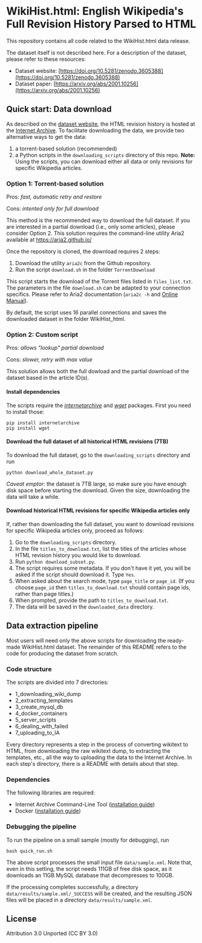 # WikiHist.html: English Wikipedia's Full Revision History Parsed to HTML

This repository contains all code related to the WikiHist.html data release.

The dataset itself is not described here. For a description of the dataset, please refer to these resources:

* Dataset website: [https://doi.org/10.5281/zenodo.3605388](https://doi.org/10.5281/zenodo.3605388)
* Dataset paper: [https://arxiv.org/abs/2001.10256](https://arxiv.org/abs/2001.10256)


## Quick start: Data download

As described on the [dataset website](https://doi.org/10.5281/zenodo.3605388), the HTML revision history is hosted at the [Internet Archive](https://archive.org/details/WikiHist_html).
To facilitate downloading the data, we provide two alternative ways to get the data:

1. a torrent-based solution (recommended)
2. a Python scripts in the `downloading_scripts` directory of this repo.
**Note:** Using the scripts, you can download either all data or only revisions for specific Wikipedia articles.

### Option 1: Torrent-based solution

Pros: _fast, automatic retry and restore_

Cons: _intented only for full download_

This method is the recommended way to download the full dataset. If you are interested in a partial download (i.e., only some articles), please consider Option 2.
This solution requires the command-line utility Aria2 available at https://aria2.github.io/

Once the repository is cloned, the download requires 2 steps:

1. Download the utility `aria2c` from the Github repository.
2. Run the script `download.sh` in the folder `TorrentDownload`

This script starts the download of the Torrent files listed in `files_list.txt`. The parameters in the file `download.sh` can be adapted to your connection specifics. Please refer to Aria2 documentation (`aria2c -h` and [Online Manual](http://aria2.github.io/manual/en/html/README.html)).

By default, the script uses 16 parallel connections and saves the downloaded dataset in the folder WikiHist_html.


### Option 2: Custom script

Pros: _allows "lookup" partial download_

Cons: _slower, retry with max value_

This solution allows both the full dowload and the partial download of the dataset based in the article ID(s).

#### Install dependencies

The scripts require the [_internetarchive_](https://archive.org/services/docs/api/internetarchive/installation.html) and [_wget_](http://bitbucket.org/techtonik/python-wget/) packages. First you need to install those:
```
pip install internetarchive
pip install wget
```

#### Download the full dataset of all historical HTML revisions (7TB)

To download the full dataset, go to the `downloading_scripts` directory and run
```
python download_whole_dataset.py
```
_Caveat emptor:_ the dataset is 7TB large, so make sure you have enough disk space before starting the download. Given the size, downloading the data will take a while.


#### Download historical HTML revisions for specific Wikipedia articles only

If, rather than downloading the full dataset, you want to download revisions for specific Wikipedia articles only, proceed as follows:

1. Go to the `downloading_scripts` directory.
2. In the file `titles_to_download.txt`, list the titles of the articles whose HTML revision history you would like to download.
3. Run `python download_subset.py`.
4. The script requires some metadata. If you don't have it yet, you will be asked if the script should download it. Type `Yes`.
5. When asked about the search mode, type `page_title` or `page_id`. (If you choose `page_id` then `titles_to_download.txt` should contain page ids, rather than page titles.)
6. When prompted, provide the path to `titles_to_download.txt`.
7. The data will be saved in the `downloaded_data` directory.



## Data extraction pipeline

Most users will need only the above scripts for downloading the ready-made WikiHist.html dataset.
The remainder of this README refers to the code for producing the dataset from scratch.

### Code structure

The scripts are divided into 7 directories:

* 1_downloading_wiki_dump
* 2_extracting_templates
* 3_create_mysql_db
* 4_docker_containers
* 5_server_scripts
* 6_dealing_with_failed
* 7_uploading_to_IA

Every directory represents a step in the process of converting wikitext to HTML, from downloading the raw wikitext dump, to extracting the templates, etc., all the way to uploading the data to the Internet Archive.
In each step's directory, there is a README with details about that step.


### Dependencies

The following libraries are required:
* Internet Archive Command-Line Tool ([installation guide](https://archive.org/services/docs/api/internetarchive/installation.html))
* Docker ([installation guide](https://docs.docker.com/v17.12/install/))


### Debugging the pipeline

To run the pipeline on a small sample (mostly for debugging), run
```
bash quick_run.sh
```

The above script processes the small input file `data/sample.xml`. Note that, even in this setting, the script needs 111GB of free disk space, as it downloads an 11GB MySQL database that decompresses to 100GB.


If the processing completes successfully, a directory `data/results/sample.xml/_SUCCESS` will be created, and the resulting JSON files will be placed in a directory `data/results/sample.xml`.


## License
Attribution 3.0 Unported (CC BY 3.0)

